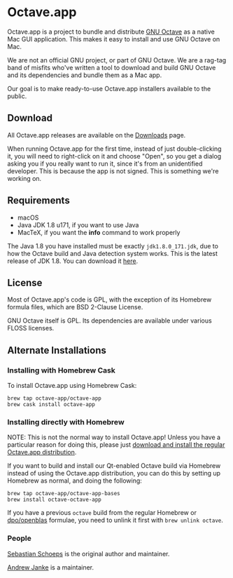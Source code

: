 Octave.app
==========

Octave.app is a project to bundle and distribute [GNU Octave](https://www.gnu.org/software/octave/) as a native Mac GUI application. This makes it easy to install and use GNU Octave on Mac.

We are not an official GNU project, or part of GNU Octave. We are a rag-tag band of misfits who've written a tool to download and build GNU Octave and its dependencies and bundle them as a Mac app.

Our goal is to make ready-to-use Octave.app installers available to the public.

## Download

All Octave.app releases are available on the [Downloads](/Download.html) page.

When running Octave.app for the first time, instead of just double-clicking it, you will need to right-click on it and choose "Open", so you get a dialog asking you if you really want to run it, since it's from an unidentified developer. This is because the app is not signed. This is something we're working on.

## Requirements

* macOS
* Java JDK 1.8 u171, if you want to use Java
* MacTeX, if you want the **info** command to work properly

The Java 1.8 you have installed must be exactly `jdk1.8.0_171.jdk`, due to how the Octave build and Java detection system works. This is the latest release of JDK 1.8. You can download it [here](http://www.oracle.com/technetwork/java/javase/downloads/jdk8-downloads-2133151.html).

## License

Most of Octave.app's code is GPL, with the exception of its Homebrew formula files, which are BSD 2-Clause License.

GNU Octave itself is GPL. Its dependencies are available under various FLOSS licenses.

## Alternate Installations

### Installing with Homebrew Cask

To install Octave.app using Homebrew Cask:

```
brew tap octave-app/octave-app
brew cask install octave-app
```

### Installing directly with Homebrew

NOTE: This is not the normal way to install Octave.app! Unless you have a particular reason for doing this, please just [download and install the regular Octave.app distribution](/Download.html).

If you want to build and install our Qt-enabled Octave build via Homebrew instead of using the Octave.app distribution, you can do this by setting up Homebrew as normal, and doing the following:

```
brew tap octave-app/octave-app-bases
brew install octave-octave-app
```

If you have a previous `octave` build from the regular Homebrew or [dpo/openblas](https://github.com/dpo/homebrew-openblas) formulae, you need to unlink it first with `brew unlink octave`.

###  People

[Sebastian Schoeps](https://github.com/schoeps) is the original author and maintainer.

[Andrew Janke](https://apjanke.net) is a maintainer.
